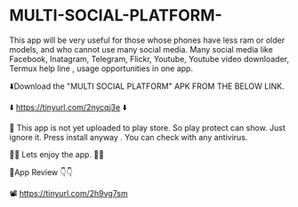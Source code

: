 # MULTI-SOCIAL-PLATFORM-

This app will be very useful for those whose phones have less ram or older models, and who cannot use many social media.
 Many social media like Facebook, Inatagram, Telegram, Flickr, Youtube, Youtube video downloader, Termux help line ,
usage opportunities in one app.



⬇️Download the "MULTI SOCIAL PLATFORM" APK FROM THE BELOW LINK.


⬇️  https://tinyurl.com/2nycqj3e ⬇️


🚫 This app is not yet uploaded to play store. 
So play protect can show. Just ignore it.  Press install anyway . You can check with any antivirus. 

🥳🥳  Lets enjoy the app.  🥳🥳

🚩App Review 👇👇

📽️ https://tinyurl.com/2h9vg7sm







